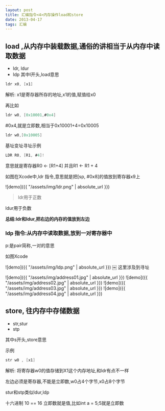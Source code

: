 ```yaml
---
layout: post
title: 汇编指令<4>内存操作load和store
date: 2013-04-17
tags: 汇编
---
```



## load ,从内存中装载数据,通俗的讲相当于从内存中读取数据

- ldr, ldur
- ldp
其中l开头,load意思

```swift
ldr x0, [x1]
```
解析: x1是寄存器所存的地址,x1的值,赋值给x0

再比如
```swift
ldr w0, [0x10001,#0x4]
```
#0x4,就是立即数,相当于0x10001+4=0x10005
```swift
ldr w0,[0x10005]
```

基址变址寻址示例
```swift
LDR R0, [R1, #4]! 
```
意思就是寄存器R0 <- [R1+4] 并且R1 <- R1 + 4



如图在Xcode中,ldr 指令,意思就是把[sp, #0x8]的值放到寄存器x9上

![demo]({{ "/assets/img/ldr.png" | absolute_url }})


>ldr用于正数

ldur用于负数


**总结:ldr和ldur,把右边的内存的值放到左边**


### ldp 指令:从内存中读取数据,放到一对寄存器中

p:是pair简称,一对的意思


如图Xcode

![demo]({{ "/assets/img/ldp.png" | absolute_url }})
￼
这里涉及到寻址

![demo]({{ "/assets/img/address01.jpg" | absolute_url }})
![demo]({{ "/assets/img/address02.jpg" | absolute_url }})
![demo]({{ "/assets/img/address03.jpg" | absolute_url }})
![demo]({{ "/assets/img/address04.jpg" | absolute_url }})

## store, 往内存中存储数据

- str,stur
- stp

其中s开头,store意思


示例
```swift
str w0 , [x1]
```
解析: 将寄存器w0的值存储到X1这个内存地址,和ldr有点不一样

左边必须是寄存器,不能是立即数,w0占4个字节,x0占8个字节

stur和stp类似ldur,ldp




十六进制
10 == 16
立即数就是值,比如int a = 5;5就是立即数
